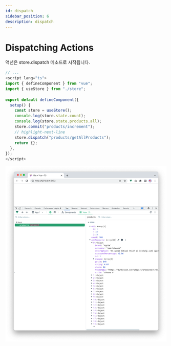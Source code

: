 ```yaml
---
id: dispatch
sidebar_position: 6
description: dispatch
---
```


# Dispatching Actions

액션은 store.dispatch 메소드로 시작됩니다.

```ts title="/src/App.vue"
// ...
<script lang="ts">
import { defineComponent } from "vue";
import { useStore } from "./store";

export default defineComponent({
  setup() {
    const store = useStore();
    console.log(store.state.count);
    console.log(store.state.products.all);
    store.commit("products/increment");
    // highlight-next-line
    store.dispatch("products/getAllProducts");
    return {};
  },
});
</script>
```

![Dispatching Actions](../img/dispatchingActions.png)
